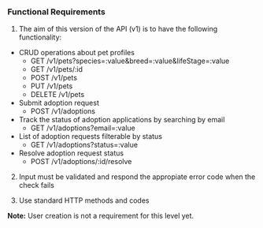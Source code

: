 ### Functional Requirements

1. The aim of this version of the API (v1) is to have the following functionality:
* CRUD operations about pet profiles
    * GET /v1/pets?species=:value&breed=:value&lifeStage=:value
    * GET /v1/pets/:id
    * POST /v1/pets
    * PUT /v1/pets
    * DELETE /v1/pets
* Submit adoption request
    * POST /v1/adoptions
* Track the status of adoption applications by searching by email
    * GET /v1/adoptions?email=:value
* List of adoption requests filterable by status
    * GET /v1/adoptions?status=:value
* Resolve adoption request status
    * POST /v1/adoptions/:id/resolve

2. Input must be validated and respond the appropiate error code when the check fails

3. Use standard HTTP methods and codes
 
**Note:** User creation is not a requirement for this level yet.